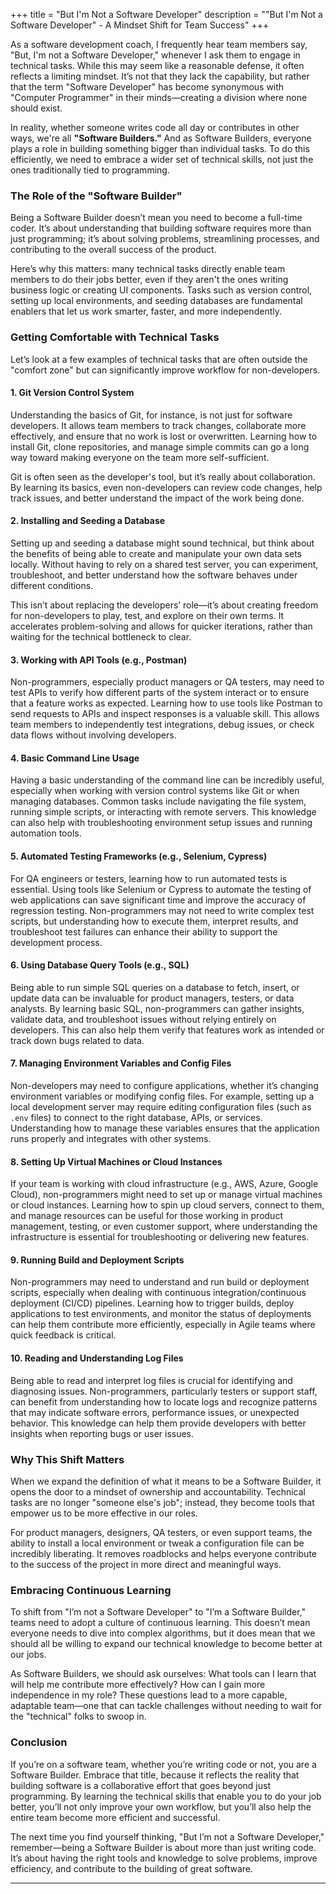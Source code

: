 +++
title = "But I'm Not a Software Developer"
description = "\"But I'm Not a Software Developer\" - A Mindset Shift for Team Success"
+++

As a software development coach, I frequently hear team members say, "But, I'm not a Software Developer," whenever I ask them to engage in technical tasks. While this may seem like a reasonable defense, it often reflects a limiting mindset. It’s not that they lack the capability, but rather that the term "Software Developer" has become synonymous with "Computer Programmer" in their minds—creating a division where none should exist.

In reality, whether someone writes code all day or contributes in other ways, we're all **"Software Builders."** And as Software Builders, everyone plays a role in building something bigger than individual tasks. To do this efficiently, we need to embrace a wider set of technical skills, not just the ones traditionally tied to programming.

### The Role of the "Software Builder"
Being a Software Builder doesn’t mean you need to become a full-time coder. It’s about understanding that building software requires more than just programming; it’s about solving problems, streamlining processes, and contributing to the overall success of the product.

Here’s why this matters: many technical tasks directly enable team members to do their jobs better, even if they aren't the ones writing business logic or creating UI components. Tasks such as version control, setting up local environments, and seeding databases are fundamental enablers that let us work smarter, faster, and more independently.

### Getting Comfortable with Technical Tasks
Let’s look at a few examples of technical tasks that are often outside the "comfort zone" but can significantly improve workflow for non-developers.

#### 1. **Git Version Control System**
Understanding the basics of Git, for instance, is not just for software developers. It allows team members to track changes, collaborate more effectively, and ensure that no work is lost or overwritten. Learning how to install Git, clone repositories, and manage simple commits can go a long way toward making everyone on the team more self-sufficient.

Git is often seen as the developer's tool, but it’s really about collaboration. By learning its basics, even non-developers can review code changes, help track issues, and better understand the impact of the work being done.

#### 2. **Installing and Seeding a Database**
Setting up and seeding a database might sound technical, but think about the benefits of being able to create and manipulate your own data sets locally. Without having to rely on a shared test server, you can experiment, troubleshoot, and better understand how the software behaves under different conditions.

This isn’t about replacing the developers’ role—it’s about creating freedom for non-developers to play, test, and explore on their own terms. It accelerates problem-solving and allows for quicker iterations, rather than waiting for the technical bottleneck to clear.

#### 3. **Working with API Tools (e.g., Postman)**
Non-programmers, especially product managers or QA testers, may need to test APIs to verify how different parts of the system interact or to ensure that a feature works as expected. Learning how to use tools like Postman to send requests to APIs and inspect responses is a valuable skill. This allows team members to independently test integrations, debug issues, or check data flows without involving developers.

#### 4. **Basic Command Line Usage**
Having a basic understanding of the command line can be incredibly useful, especially when working with version control systems like Git or when managing databases. Common tasks include navigating the file system, running simple scripts, or interacting with remote servers. This knowledge can also help with troubleshooting environment setup issues and running automation tools.

#### 5. **Automated Testing Frameworks (e.g., Selenium, Cypress)**
For QA engineers or testers, learning how to run automated tests is essential. Using tools like Selenium or Cypress to automate the testing of web applications can save significant time and improve the accuracy of regression testing. Non-programmers may not need to write complex test scripts, but understanding how to execute them, interpret results, and troubleshoot test failures can enhance their ability to support the development process.

#### 6. **Using Database Query Tools (e.g., SQL)**
Being able to run simple SQL queries on a database to fetch, insert, or update data can be invaluable for product managers, testers, or data analysts. By learning basic SQL, non-programmers can gather insights, validate data, and troubleshoot issues without relying entirely on developers. This can also help them verify that features work as intended or track down bugs related to data.

#### 7. **Managing Environment Variables and Config Files**
Non-developers may need to configure applications, whether it’s changing environment variables or modifying config files. For example, setting up a local development server may require editing configuration files (such as `.env` files) to connect to the right database, APIs, or services. Understanding how to manage these variables ensures that the application runs properly and integrates with other systems.

#### 8. **Setting Up Virtual Machines or Cloud Instances**
If your team is working with cloud infrastructure (e.g., AWS, Azure, Google Cloud), non-programmers might need to set up or manage virtual machines or cloud instances. Learning how to spin up cloud servers, connect to them, and manage resources can be useful for those working in product management, testing, or even customer support, where understanding the infrastructure is essential for troubleshooting or delivering new features.

#### 9. **Running Build and Deployment Scripts**
Non-programmers may need to understand and run build or deployment scripts, especially when dealing with continuous integration/continuous deployment (CI/CD) pipelines. Learning how to trigger builds, deploy applications to test environments, and monitor the status of deployments can help them contribute more efficiently, especially in Agile teams where quick feedback is critical.

#### 10. **Reading and Understanding Log Files**
Being able to read and interpret log files is crucial for identifying and diagnosing issues. Non-programmers, particularly testers or support staff, can benefit from understanding how to locate logs and recognize patterns that may indicate software errors, performance issues, or unexpected behavior. This knowledge can help them provide developers with better insights when reporting bugs or user issues.


### Why This Shift Matters
When we expand the definition of what it means to be a Software Builder, it opens the door to a mindset of ownership and accountability. Technical tasks are no longer "someone else's job"; instead, they become tools that empower us to be more effective in our roles. 

For product managers, designers, QA testers, or even support teams, the ability to install a local environment or tweak a configuration file can be incredibly liberating. It removes roadblocks and helps everyone contribute to the success of the project in more direct and meaningful ways.

### Embracing Continuous Learning
To shift from "I’m not a Software Developer" to "I’m a Software Builder," teams need to adopt a culture of continuous learning. This doesn’t mean everyone needs to dive into complex algorithms, but it does mean that we should all be willing to expand our technical knowledge to become better at our jobs.

As Software Builders, we should ask ourselves: What tools can I learn that will help me contribute more effectively? How can I gain more independence in my role? These questions lead to a more capable, adaptable team—one that can tackle challenges without needing to wait for the "technical" folks to swoop in.

### Conclusion
If you’re on a software team, whether you’re writing code or not, you are a Software Builder. Embrace that title, because it reflects the reality that building software is a collaborative effort that goes beyond just programming. By learning the technical skills that enable you to do your job better, you’ll not only improve your own workflow, but you’ll also help the entire team become more efficient and successful.

The next time you find yourself thinking, "But I’m not a Software Developer," remember—being a Software Builder is about more than just writing code. It’s about having the right tools and knowledge to solve problems, improve efficiency, and contribute to the building of great software.


--------


